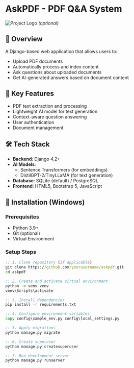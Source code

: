 # AskPDF - PDF Q&A System

![Project Logo](media/logo.png) *(optional)*

## 📌 Overview
A Django-based web application that allows users to:
- Upload PDF documents
- Automatically process and index content
- Ask questions about uploaded documents
- Get AI-generated answers based on document content

## 🌟 Key Features
- PDF text extraction and processing
- Lightweight AI model for text generation
- Context-aware question answering
- User authentication
- Document management

## 🛠️ Tech Stack
- **Backend**: Django 4.2+
- **AI Models**: 
  - Sentence Transformers (for embeddings)
  - DistilGPT-2/TinyLLaMA (for text generation)
- **Database**: SQLite (default) / PostgreSQL
- **Frontend**: HTML5, Bootstrap 5, JavaScript

## 🚀 Installation (Windows)

### Prerequisites
- Python 3.9+
- Git (optional)
- Virtual Environment

### Setup Steps
```cmd
:: 1. Clone repository (if applicable)
git clone https://github.com/yourusername/askpdf.git
cd askpdf

:: 2. Create and activate virtual environment
python -m venv venv
venv\Scripts\activate

:: 3. Install dependencies
pip install -r requirements.txt

:: 4. Configure environment variables
copy config\sample_env.py config\local_settings.py

:: 5. Apply migrations
python manage.py migrate

:: 6. Create superuser
python manage.py createsuperuser

:: 7. Run development server
python manage.py runserver
